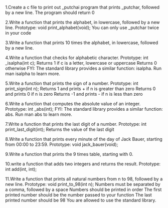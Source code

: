 1.Create a c file to print out _putchai program that prints _putchar, followed by a new line. The program should return 0

2.Write a function that prints the alphabet, in lowercase, followed by a new line. Prototype: void print_alphabet(void); You can only use _putchar twice in your code

3.Write a function that prints 10 times the alphabet, in lowercase, followed by a new line.

4.Write a function that checks for alphabetic character. Prototype: int _isalpha(int c); Returns 1 if c is a letter, lowercase or uppercase Returns 0 otherwise FYI: The standard library provides a similar function: isalpha. Run man isalpha to learn more.

5.Write a function that prints the sign of a number. Prototype: int print_sign(int n); Returns 1 and prints + if n is greater than zero Returns 0 and prints 0 if n is zero Returns -1 and prints - if n is less than zero

6.Write a function that computes the absolute value of an integer. Prototype: int _abs(int); FYI: The standard library provides a similar function: abs. Run man abs to learn more.

7.Write a function that prints the last digit of a number. Prototype: int print_last_digit(int); Returns the value of the last digit

8.Write a function that prints every minute of the day of Jack Bauer, starting from 00:00 to 23:59. Prototype: void jack_bauer(void);

9.Write a function that prints the 9 times table, starting with 0.

10.write a function that adds two integers and returns the result. Prototype: int add(int, int);

11.Write a function that prints all natural numbers from n to 98, followed by a new line. Prototype: void print_to_98(int n); Numbers must be separated by a comma, followed by a space Numbers should be printed in order The first printed number should be the number passed to your function The last printed number should be 98 You are allowed to use the standard library.
